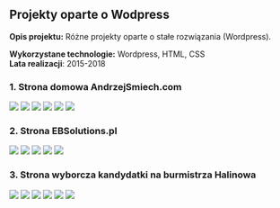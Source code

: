 ## Projekty oparte o Wodpress
**Opis projektu:** Różne projekty oparte o stałe rozwiązania (Wordpress).

**Wykorzystane technologie:** Wordpress, HTML, CSS
<br>
**Lata realizacji**: 2015-2018
### 1. Strona domowa AndrzejSmiech.com

<img src="images/wordpress/andrzejsmiech.com_2.jpg?raw=true"/>
<img src="images/wordpress/andrzejsmiech.com_3.jpg?raw=true"/>
<img src="images/wordpress/andrzejsmiech.com_4.jpg?raw=true"/>
<img src="images/wordpress/andrzejsmiech.com_5.jpg?raw=true"/>
<img src="images/wordpress/andrzejsmiech.com_6.jpg?raw=true"/>
<img src="images/wordpress/andrzejsmiech.com_7.jpg?raw=true"/>

### 2. Strona EBSolutions.pl

<img src="images/wordpress/EBSolutions.pl_1.jpg?raw=true"/>
<img src="images/wordpress/EBSolutions.pl_2.jpg?raw=true"/>
<img src="images/wordpress/EBSolutions.pl_3.jpg?raw=true"/>
<img src="images/wordpress/EBSolutions.pl_4.jpg?raw=true"/>
<img src="images/wordpress/EBSolutions.pl_5.jpg?raw=true"/>


### 3. Strona wyborcza kandydatki na burmistrza Halinowa

<img src="images/wordpress/iphone_2.jpg?raw=true"/>
<img src="images/wordpress/stronawww_1.jpg?raw=true"/>
<img src="images/wordpress/iphone_3.jpg?raw=true"/>
<img src="images/wordpress/stronawww_2.jpg?raw=true"/>
<img src="images/wordpress/stronawww_3.jpg?raw=true"/>
<img src="images/wordpress/iphone_4.jpg?raw=true"/>



